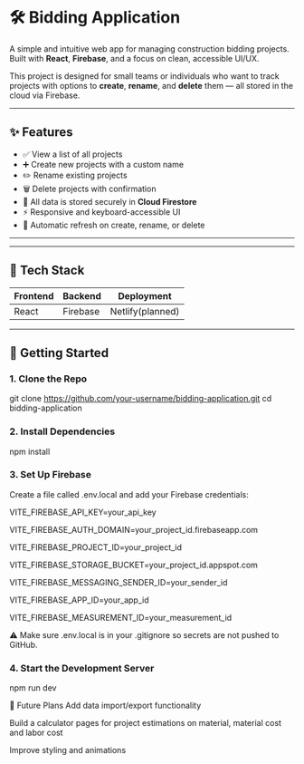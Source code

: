 # 🛠️ Bidding Application

A simple and intuitive web app for managing construction bidding projects. Built with **React**, **Firebase**, and a focus on clean, accessible UI/UX.

This project is designed for small teams or individuals who want to track projects with options to **create**, **rename**, and **delete** them — all stored in the cloud via Firebase.

---

## ✨ Features

- ✅ View a list of all projects
- ➕ Create new projects with a custom name
- ✏️ Rename existing projects
- 🗑️ Delete projects with confirmation
- 🔐 All data is stored securely in **Cloud Firestore**
- ⚡ Responsive and keyboard-accessible UI
- 🔁 Automatic refresh on create, rename, or delete

---

<!-- ## 📸 Preview 

![screenshot of app](./screenshot.png) <!-- Add this later when you have a screenshot -->

---

## 🧠 Tech Stack

| Frontend | Backend  |   Deployment    |
|----------|----------|-----------------|
| React    | Firebase | Netlify(planned)|

---

## 🚀 Getting Started

### 1. Clone the Repo

git clone https://github.com/your-username/bidding-application.git
cd bidding-application

### 2. Install Dependencies
npm install

### 3. Set Up Firebase
Create a file called .env.local and add your Firebase credentials:

VITE_FIREBASE_API_KEY=your_api_key

VITE_FIREBASE_AUTH_DOMAIN=your_project_id.firebaseapp.com

VITE_FIREBASE_PROJECT_ID=your_project_id

VITE_FIREBASE_STORAGE_BUCKET=your_project_id.appspot.com

VITE_FIREBASE_MESSAGING_SENDER_ID=your_sender_id

VITE_FIREBASE_APP_ID=your_app_id

VITE_FIREBASE_MEASUREMENT_ID=your_measurement_id

⚠️ Make sure .env.local is in your .gitignore so secrets are not pushed to GitHub.

### 4. Start the Development Server
npm run dev

📌 Future Plans
 Add data import/export functionality

 Build a calculator pages for project estimations on material, material cost and labor cost

 Improve styling and animations
